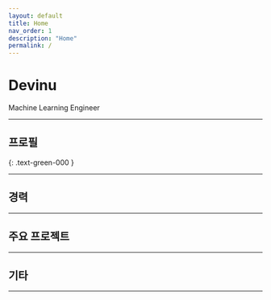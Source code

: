 ```yaml
---
layout: default
title: Home
nav_order: 1
description: "Home"
permalink: /
---
```


# Devinu
Machine Learning Engineer

---

## 프로필
{: .text-green-000 }

---

## 경력

---

## 주요 프로젝트

---

## 기타



---
